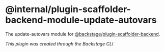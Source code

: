# @internal/plugin-scaffolder-backend-module-update-autovars

The update-autovars module for [@backstage/plugin-scaffolder-backend](https://www.npmjs.com/package/@backstage/plugin-scaffolder-backend).

_This plugin was created through the Backstage CLI_
